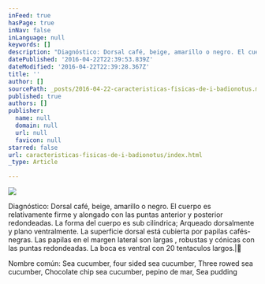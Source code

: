 ```yaml
---
inFeed: true
hasPage: true
inNav: false
inLanguage: null
keywords: []
description: "Diagnóstico: Dorsal café, beige, amarillo o negro. El cuerpo es relativamente firme y alongado con las puntas anterior y posterior redondeadas. La forma del cuerpo es sub cilíndrica; Arqueado dorsalmente y plano ventralmente. La superficie dorsal está cubierta por papilas cafés-negras. Las papilas en el margen lateral son largas , robustas y cónicas con las puntas redondeadas. La boca es ventral con 20 tentaculos largos.|\x10"
datePublished: '2016-04-22T22:39:53.839Z'
dateModified: '2016-04-22T22:39:28.367Z'
title: ''
author: []
sourcePath: _posts/2016-04-22-caracteristicas-fisicas-de-i-badionotus.md
published: true
authors: []
publisher:
  name: null
  domain: null
  url: null
  favicon: null
starred: false
url: caracteristicas-fisicas-de-i-badionotus/index.html
_type: Article

---
```

![](https://the-grid-user-content.s3-us-west-2.amazonaws.com/c48e9e73-97eb-4dcd-9b89-53d74c28441d.jpg)

Diagnóstico: Dorsal café, beige, amarillo o negro. El cuerpo es relativamente firme y alongado con las puntas anterior y posterior redondeadas. La forma del cuerpo es sub cilíndrica; Arqueado dorsalmente y plano ventralmente. La superficie dorsal está cubierta por papilas cafés-negras. Las papilas en el margen lateral son largas , robustas y cónicas con las puntas redondeadas. La boca es ventral con 20 tentaculos largos.|

Nombre común: Sea cucumber, four sided sea cucumber, Three rowed sea cucumber, Chocolate chip sea cucumber, pepino de mar, Sea pudding